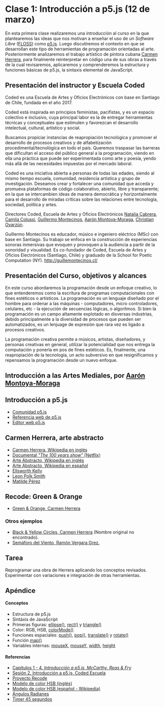 # Clase 1: Introducción a p5.js (12 de marzo)
En esta primera clase realizaremos una introducción al curso en la que plantearemos las ideas que nos motivan a enseñar el uso de un *Software Libre* ([FLOSS](https://medium.com/processing-foundation/processing-and-floss-d35aa4607f4c)) como [p5.js](https://p5js.org/es). Luego discutiremos el contexto en que se desarrollan este tipo de herramientas de programación orientadas al arte. Posteriormente analizaremos el trabajo artístico de pintora cubana [Carmen Herrera](https://en.wikipedia.org/wiki/Carmen_Herrera), para finalmente reinterpretar en código una de sus obras a través de la cual revisaremos, aplicaremos y comprenderemos la estructura y funciones básicas de p5.js, la sintaxis elemental de JavaScript.

## Presentación del instructor y Escuela Coded
Coded es una Escuela de Artes y Oficios Electrónicos con base en Santiago de Chile, fundada en el año 2017. 

Coded está inspirada en principios feministas, pacifistas, y es un espacio colectivo e inclusivo, cuya principal labor es la de entregar herramientas técnicas y conceptuales que estimulen y favorezcan el desarrollo intelectual, cultural, artístico y social. 

Buscamos propiciar instancias de reapropiación tecnológica y promover el desarrollo de procesos creativos y de alfabetización procedimental/tecnológica en todo el país. Queremos traspasar las barreras que dificultan el acceso del público general a la programación, viendo en ella una práctica que puede ser experimentada como arte y poesía, yendo más allá de las necesidades impuestas por el mercado laboral. 

Coded es una iniciativa abierta a personas de todas las edades, siendo al mismo tiempo escuela, comunidad, residencia artística y grupo de investigación. Deseamos crear y fortalecer una comunidad que acceda y promueva plataformas de código colaborativo, abierto, libre y transparente; en la que se intercambien ideas de manera democrática y horizontalmente para el desarrollo de miradas críticas sobre las relaciones entre tecnología, sociedad, política y artes. 

Directores Coded, Escuela de Artes y Oficios Electrónicos [Natalia Cabrera](http://www.nataliacabrera.com/), [Camila Colussi](https://www.camilacolussi.com/), [Guillermo Montecinos](http://guillemontecinos.cl/), [Aarón Montoya-Moraga](http://montoyamoraga.io), [Christian Oyarzún](http://error404.cl/).

Guillermo Montecinos es educador, músico e ingeniero eléctrico (MSc) con base en Santiago. Su trabajo se enfoca en la construcción de experiencias sonoras inmersivas que evoquen y provoquen a la audiencia a partir de la sonoridad y visualidad. Es co-fundador de Coded, Escuela de Artes y Oficios Electrónicos (Santiago, Chile) y graduado de la School for Poetic Computation (NY).
http://guillemontecinos.cl/

## Presentación del Curso, objetivos y alcances
En este curso abordaremos la programación desde un enfoque creativo, lo que entenderemos como la escritura de programas computacionales con fines estéticos o artísticos. La programación es un lenguaje diseñado por el hombre para ordenar a las máquinas - computadores, micro controladores, celulares, etc - la ejecución de secuencias lógicas, o algoritmos. Si bien la programación es un campo altamente explotado en disversas industrias, debido principalmente a la diversidad de procesos que pueden ser automatizados, es un lenjuage de expresión que rara vez es ligado a procesos creativos.

La programación creativa permite a músicos, artistas, diseñadores, y personas creativas en general, utilizar la potencialidad que nos entrega la computación y ponerla en pos de fines estéticos. Es, finalmente, una reapropiación de la tecnología, un acto subversivo en que resignificamos y repensamos la programación desde un nuevo enfoque.
## Introducción a las Artes Mediales, por [Aarón Montoya-Moraga](http://montoyamoraga.io/)
## Introducción a p5.js
- [Comunidad p5.js](https://p5js.org/es/community/)
- [Referencia web de p5.js](https://p5js.org/es/reference/)
- [Editor web p5.js](https://alpha.editor.p5js.org/)
## Carmen Herrera, arte abstracto
- [Carmen Herrera, Wikipedia en inglés](https://en.wikipedia.org/wiki/Carmen_Herrera)
- [Documental *"The 100 years show"* (Netflix)](https://www.netflix.com/title/80106609)
- [Arte Abstracto, Wikipedia en inglés](https://en.wikipedia.org/wiki/Abstract_art)
- [Arte Abstracto, Wikipedia en español](https://es.wikipedia.org/wiki/Arte_abstracto)
- [Ellsworth Kelly](https://en.wikipedia.org/wiki/Ellsworth_Kelly)
- [Leon Polk Smith](https://en.wikipedia.org/wiki/Leon_Polk_Smith)
- [Matilde Pérez](https://es.wikipedia.org/wiki/Matilde_P%C3%A9rez)
## Recode: Green & Orange
- [Green & Orange, Carmen Herrera](https://github.com/guillemontecinos/programacion_creativa_p5js/blob/master/clases/clase_1/ejemplos/herrera_carmen-green_and_orange/documentation/docu_green_and_orange.md)
### Otros ejemplos
- [Black & Yellow Circles, Carmen Herrera](https://github.com/guillemontecinos/recode/blob/master/herrera_carmen-NA_black_and_yellow_circles/documentation/docu_NA_black_and_yellow_circles.md) (Nombre original no encontrado).
- [Semáforo del Viento, Ramón Vergara Grez.](https://github.com/guillemontecinos/recode/blob/master/vergara_grez-semaforo-del-viento/documentation/docu_semaforo.md)
## Tarea
Reprogramar una obra de Herrera aplicando los conceptos revisados. Experimentar con variaciones e integración de otras herramientas.
## Apéndice
#### Conceptos
- Estructura de p5.js
- Sintáxis de JavaScript
- Primeras figuras: [ellipse()](https://p5js.org/es/reference/#/p5/ellipse), [rect()](https://p5js.org/es/reference/#/p5/rect) y [triangle()](https://p5js.org/es/reference/#/p5/triangle)
- Color: RGB, HSB, [colorMode()](https://p5js.org/es/reference/#/p5/colorMode)
- Funciones espaciales: [push()](https://p5js.org/es/reference/#/p5/push), [pop()](https://p5js.org/es/reference/#/p5/pop), [translate()](https://p5js.org/es/reference/#/p5/translate) y [rotate()](https://p5js.org/es/reference/#/p5/rotate)
- Función [map()](https://p5js.org/es/reference/#/p5/map)
- Variables internas: [mouseX](https://p5js.org/reference/#/p5/mouseX), [mouseY](https://p5js.org/reference/#/p5/mouseY), [width](https://p5js.org/reference/#/p5/width), [height](https://p5js.org/reference/#/p5/height)
#### Referencias
- [Capítulos 1 - 4. *Introducción a p5.js, McCarthy, Reas & Fry*](https://github.com/processing/p5.js-getting-started-es/blob/master/v1.0.2.pdf)
- [Sesión 2. Introducción a p5.js, Coded Escuela](http://codedescuela.cl/taller1-intro-programacion-creativa-p5js-2017-05/sesiones/sesion_2/slides/#/)
- [Proyecto Recode](http://recodeproject.com/)
- [Modelo de color HSB (inglés)](http://www.tomjewett.com/colors/hsb.html)
- [Modelo de color HSB (español - Wikipedia)](https://es.wikipedia.org/wiki/Modelo_de_color_HSV)
- [Ángulos Radianes](https://es.wikipedia.org/wiki/Radi%C3%A1n)
- [Timer 45 segundos](https://www.online-stopwatch.com/timer/45second/)
